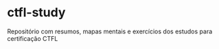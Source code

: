 # ctfl-study
Repositório com resumos, mapas mentais e exercícios dos estudos para certificação CTFL
